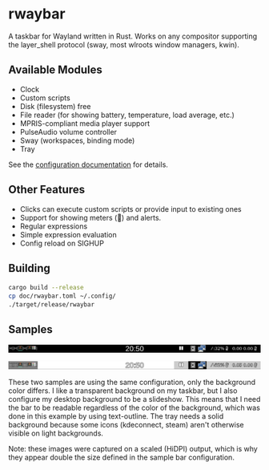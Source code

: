# rwaybar

A taskbar for Wayland written in Rust.  Works on any compositor supporting
the layer\_shell protocol (sway, most wlroots window managers, kwin).

## Available Modules

- Clock
- Custom scripts
- Disk (filesystem) free
- File reader (for showing battery, temperature, load average, etc.)
- MPRIS-compliant media player support
- PulseAudio volume controller
- Sway (workspaces, binding mode)
- Tray

See the [configuration documentation](doc/config.md) for details.

## Other Features

- Clicks can execute custom scripts or provide input to existing ones
- Support for showing meters () and alerts.
- Regular expressions
- Simple expression evaluation
- Config reload on SIGHUP

## Building

```bash
cargo build --release
cp doc/rwaybar.toml ~/.config/
./target/release/rwaybar
```

## Samples

![sample bar](doc/sample-black.png "Bar with black background")

![sample bar](doc/sample-white.png "Same bar with white background")

These two samples are using the same configuration, only the background color
differs.  I like a transparent background on my taskbar, but I also configure
my desktop background to be a slideshow.  This means that I need the bar to be
readable regardless of the color of the background, which was done in this
example by using text-outline.  The tray needs a solid background because some
icons (kdeconnect, steam) aren't otherwise visible on light backgrounds.

Note: these images were captured on a scaled (HiDPI) output, which is why they
appear double the size defined in the sample bar configuration.
